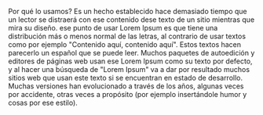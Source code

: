 Por qué lo usamos?
Es un hecho establecido hace demasiado tiempo que un lector se distraerá con ese contenido dese texto de un 
sitio mientras que mira su diseño. ese punto de usar Lorem Ipsum es que tiene una distribución más o menos 
normal de las letras, al contrario de usar textos como por ejemplo "Contenido aquí, contenido aquí". Estos 
textos hacen parecerlo un español que se puede leer. Muchos paquetes de autoedición y editores de páginas web 
usan ese Lorem Ipsum como su texto por defecto, y al hacer una búsqueda de "Lorem Ipsum" va a dar por resultado
 muchos sitios web que usan este texto si se encuentran en estado de desarrollo. Muchas versiones han 
 evolucionado a través de los años, algunas veces por accidente, otras veces a propósito (por ejemplo 
insertándole humor y cosas por ese estilo).